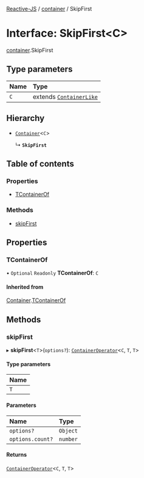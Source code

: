 [Reactive-JS](../README.md) / [container](../modules/container.md) / SkipFirst

# Interface: SkipFirst<C\>

[container](../modules/container.md).SkipFirst

## Type parameters

| Name | Type |
| :------ | :------ |
| `C` | extends [`ContainerLike`](container.ContainerLike.md) |

## Hierarchy

- [`Container`](container.Container.md)<`C`\>

  ↳ **`SkipFirst`**

## Table of contents

### Properties

- [TContainerOf](container.SkipFirst.md#tcontainerof)

### Methods

- [skipFirst](container.SkipFirst.md#skipfirst)

## Properties

### TContainerOf

• `Optional` `Readonly` **TContainerOf**: `C`

#### Inherited from

[Container](container.Container.md).[TContainerOf](container.Container.md#tcontainerof)

## Methods

### skipFirst

▸ **skipFirst**<`T`\>(`options?`): [`ContainerOperator`](../modules/container.md#containeroperator)<`C`, `T`, `T`\>

#### Type parameters

| Name |
| :------ |
| `T` |

#### Parameters

| Name | Type |
| :------ | :------ |
| `options?` | `Object` |
| `options.count?` | `number` |

#### Returns

[`ContainerOperator`](../modules/container.md#containeroperator)<`C`, `T`, `T`\>
